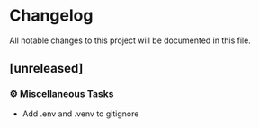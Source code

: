 # Changelog

All notable changes to this project will be documented in this file.

## [unreleased]

### ⚙️ Miscellaneous Tasks

- Add .env and .venv to gitignore

<!-- generated by git-cliff -->
